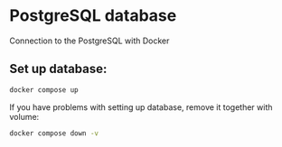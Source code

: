 # PostgreSQL database

Connection to the PostgreSQL with Docker

## Set up database:

```bash
docker compose up
```

If you have problems with setting up database, remove it together with volume:

```bash
docker compose down -v
```
